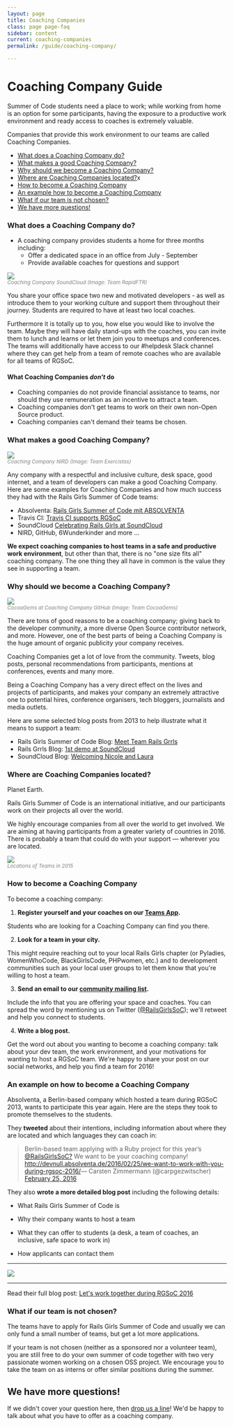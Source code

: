 ```yaml
---
layout: page
title: Coaching Companies
class: page page-faq
sidebar: content
current: coaching-companies
permalink: /guide/coaching-company/

---
```

<h1>Coaching Company Guide</h1>

<!--Do you have free space for at least a two-person team to work? Do you have
developers passionate about helping newcomers and working on Open Source?

You might just have what it takes to be a coaching company. -->

Summer of Code students need a place to work; while working from home is an option for some
participants, having the exposure to a productive work environment and ready
access to coaches is extremely valuable.

Companies that provide this work environment to our teams are called Coaching Companies.



* <a href="#q3">What does a Coaching Company do?</a>
* <a href="#q2">What makes a good Coaching Company?</a>
* <a href="#q1">Why should we become a Coaching Company?</a>
* <a href="#q5">Where are Coaching Companies located?</a>x
* <a href="#q6">How to become a Coaching Company</a>
* <a href="#q6a">An example how to become a Coaching Company</a>
* <a href="#q4b">What if our team is not chosen?</a>
* <a href="#q7">We have more questions!</a>


<h3 id="q3">What does a Coaching Company do?</h3>

* A coaching company provides students a home for three months including:
	* Offer a dedicated space in an office from July - September
	* Provide available coaches for questions and support

<div class="resize">
	<img src="/img/guides/coaching_company_rapidftr.jpg">
</div>
<font color="grey"><small><i>Coaching Company SoundCloud (Image: Team RapidFTR)</i></small></font>

You share your office space two new and motivated developers - as well as introduce them to your working culture and support them throughout their journey. Students are required to have at least two local coaches.

Furthermore it is totally up to you, how else you would like to involve the team. Maybe they will have daily stand-ups with the coaches, you can invite them to lunch and learns or let them join you to meetups and conferences. The teams will additionally have access to our #helpdesk Slack channel where they can get help from a team of remote coaches who are available for all teams of RGSoC. 


#### What Coaching Companies *don't* do

* Coaching companies do not provide financial assistance to teams, nor should
  they use remuneration as an incentive to attract a team.
* Coaching companies don't get teams to work on their own non-Open Source
  product.
* Coaching companies can't demand their teams be chosen.

<h3 id="q2">What makes a good Coaching Company?</h3>

<div class="resize">
  <img src="/img/blog/2015/exercistas_first_day.jpg">
</div>
<font color="grey"><small><i>Coaching Company NIRD (Image: Team Exercistas)</i></small></font>

Any company with a respectful and inclusive culture, desk space, good internet, and a team of developers can make a good Coaching Company.
Here are some examples for Coaching Companies and how much success they had with the Rails Girls Summer of Code teams: 

* Absolventa: <a href="https://www.absolventa.de/karriereguide/tipps/rails-girls-2">Rails Girls Summer of Code mit ABSOLVENTA</a>
* Travis CI: <a href="https://blog.travis-ci.com/2015-03-12-travisci-supports-rgsoc/">Travis CI supports RGSoC</a>
* SoundCloud <a href="https://blog.soundcloud.com/2015/03/09/celebrating-rails-girls-at-soundcloud/">Celebrating Rails Girls at SoundCloud</a>
* NIRD, GitHub, 6Wunderkinder and more ...


**We expect coaching companies to host teams in a safe and productive work
environment**, but other than that, there is no "one size fits all" coaching company.
The one thing they all have in common is the value they see in supporting a team.

<h3 id="q1">Why should we become a Coaching Company?</h3>

<div class="resize">
  <img src="/img/blog/2015/CG-FirstWeekGH.JPG">
</div>
<font color="grey"><small><i>CocoaGems at Coaching Company GitHub (Image: Team CocoaGems)</i></small></font>

There are tons of good reasons to be a coaching company; giving back to the developer community, a more diverse Open Source
contributor network, and more. However, one of the best parts of being a Coaching Company is the huge amount of organic publicity your company receives.

Coaching Companies get a lot of love from the community. Tweets, blog posts,
personal recommendations from participants, mentions at conferences, events and many more.

Being a Coaching Company has a very direct effect on the lives and projects of
participants, and makes your company an extremely attractive one to potential
hires, conference organisers, tech bloggers, journalists and media outlets.

<!-- // NEEDS TO FIND BETTER TWEETS (with more impressions)

 <blockquote class="twitter-tweet" lang="en"><a href="https://twitter.com/search?q=%23SoundCloud&amp;src=hash">#SoundCloud</a> is awesome. Not only do they sponsor <a href="https://twitter.com/search?q=%23rgsoc&amp;src=hash">#rgsoc</a> they also give their space &amp; coaches to help us learn <a href="https://twitter.com/search?q=%23ruby&amp;src=hash">#ruby</a>.Thank you, <a href="https://twitter.com/SoundCloud">@SoundCloud</a>&mdash; Nina Breznik (@ninabreznik) <a href="https://twitter.com/ninabreznik/statuses/362902830358605825">August 1, 2013</a></blockquote>
<script async="async" src="//platform.twitter.com/widgets.js" charset="utf-8"></script>

<blockquote class="twitter-tweet" lang="en"><a href="https://twitter.com/SoundCloud">@SoundCloud</a> blog about <a href="https://twitter.com/search?q=%23RGSoC&amp;src=hash">#RGSoC</a> Rails Girls Summer of Code and our RailsGrrls team - <a href="http://t.co/XDDMgnLIBl">http://t.co/XDDMgnLIBl</a>&mdash; Rails Grrls (@RailsGrrls) <a href="https://twitter.com/RailsGrrls/statuses/358197565512093696">July 19, 2013</a></blockquote>
<script async="async" src="//platform.twitter.com/widgets.js" charset="utf-8"></script>

<blockquote class="twitter-tweet" lang="en">Supercool! &lt;3 The talk from <a href="https://twitter.com/RailsGrrls">@RailsGrrls</a> at the <a href="https://twitter.com/SoundCloud">@SoundCloud</a> office is online! <a href="http://t.co/JT2rpsSOy9">http://t.co/JT2rpsSOy9</a> <a href="https://twitter.com/search?q=%23RGSoC&amp;src=hash">#RGSoC</a>&mdash; Rails Girls SoC (@RailsGirlsSoC) <a href="https://twitter.com/RailsGirlsSoC/statuses/371982999614935040">August 26, 2013</a></blockquote>
<script async="async" src="//platform.twitter.com/widgets.js" charset="utf-8"></script> -->

Here are some selected blog posts from 2013 to help illustrate what it means to
support a team:

* Rails Girls Summer of Code Blog: <a href="http://2013.railsgirlssummerofcode.org/blog/meet-team-rails-grrls">Meet Team Rails Grrls</a>
* Rails Grrls Blog: <a href="http://railsgrrls.tumblr.com/post/59391220574/blast-from-the-past-1st-demo-at-soundcloud">1st demo at SoundCloud</a>
* SoundCloud Blog: <a href="http://blog.soundcloud.com/2013/07/19/rails-girls-summer-of-code-welcoming-nicole-and-laura">Welcoming Nicole and Laura</a>



<h3 id="q5">Where are Coaching Companies located?</h3>

Planet Earth.

Rails Girls Summer of Code is an international initiative, and our participants
work on their projects all over the world.

We highly encourage companies from all over the world to get involved. We are
aiming at having participants from a greater variety of countries in 2016. There is probably a team that
could do with your support — wherever you are located.

<div class="resize">
  <img src="/img/blog/2015/2015-teams-map.png">
</div>
<font color="grey"><small><i>Locations of Teams in 2015</i></small></font>



<!--<h2 id="q4a">Working with a volunteer team</h2>

Teams who don't get a sponsored seat but still want to participate and work on
their project are called volunteer teams. We will select a small number of volunteer teams that get a seat in our program. They will get the same support that sponsored teams get - minus the stipend. -->


<h3 id="q6">How to become a Coaching Company</h3>

To become a coaching company:

1) **Register yourself and your coaches on our <a href="https://teams.railsgirlssummerofcode.org">Teams App</a>.**

Students who are looking for a Coaching Company can find you there.

2) **Look for a team in your city.**

This might require reaching out to your local Rails Girls chapter (or Pyladies, WomenWhoCode, BlackGirlsCode, PHPwomen, etc.) and to development communities such as your local user groups to let them know that you're willing to host a team.

3) **Send an email to our <a href="https://groups.google.com/forum/#!forum/rails-girls-summer-of-code-community">community mailing list</a>.**

Include the info that you are offering your space and coaches. You can spread the word by mentioning us on Twitter (<a href="http://www.twitter.com/RailsGirlsSoC">@RailsGirlsSoC</a>); we'll retweet and help you connect to students.

4) **Write a blog post.**

Get the word out about you wanting to become a coaching company: talk about your dev team, the work environment, and your motivations for wanting to host a RGSoC team. We're happy to share your post on our social networks, and help you find a team for 2016!

<h3 id="q6a">An example on how to become a Coaching Company</h3>

Absolventa, a Berlin-based company which hosted a team during RGSoC 2013, wants to participate this year again. Here are the steps they took to promote themselves to the students.

They **tweeted** about their intentions, including information about where they are located and which languages they can coach in:

<blockquote class="twitter-tweet" lang="en"> Berlin-based team applying with a Ruby project for this year’s <a href="https://twitter.com/RailsgirlsSoc">@RailsGirlsSoC?</a> We want to be your coaching company! <a href="http://devnull.absolventa.de/2016/02/25/we-want-to-work-with-you-during-rgsoc-2016/">http://devnull.absolventa.de/2016/02/25/we-want-to-work-with-you-during-rgsoc-2016/</a>&mdash; Carsten Zimmermann (@carpgezwitscher) <a href="https://twitter.com/carpgezwitscher/status/702878302642507776">February 25, 2016</a></blockquote>
<script async="async" src="//platform.twitter.com/widgets.js" charset="utf-8"></script>

They also **wrote a more detailed blog post** including the following details:

* What Rails Girls Summer of Code is

* Why their company wants to host a team

* What they can offer to students (a desk, a team of coaches, an inclusive, safe space to work in)

* How applicants can contact them


---

<div class="resize">
	<a href="http://devnull.absolventa.de/2016/02/25/we-want-to-work-with-you-during-rgsoc-2016/"><img src="/img/guides/absolventa-coachingcompany2.png"></a>
</div>

---
Read their full blog post: <a href="http://devnull.absolventa.de/2016/02/25/we-want-to-work-with-you-during-rgsoc-2016/"> Let's work together during RGSoC 2016</a>


<h3 id="q4b">What if our team is not chosen?</h3>

The teams have to apply for Rails Girls Summer of Code and usually we can only fund a small number of teams, but get a lot more applications. 

If your team is not chosen (neither as a sponsored nor a volunteer team), you are still free to do your own summer of code together with two very passionate women working on a chosen OSS project. We encourage you to take the team on as interns or offer similar positions during the summer.


<h2 id="q7">We have more questions!</h2>

If we didn't cover your question here, then
<a href="mailto:summer-of-code@railsgirls.com">drop us a line</a>!
We'd be happy to talk about what you have to offer as a coaching company.
